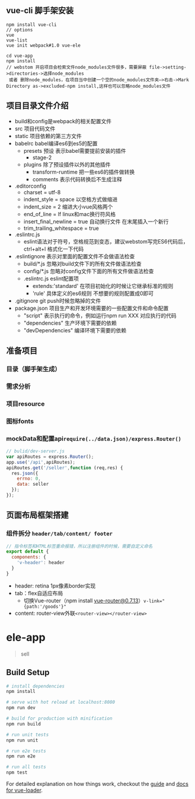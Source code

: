 <!-- 安装vue官方脚手架 -->
## vue-cli 脚手架安装

``` shell
npm install vue-cli
// options
vue
vue-list
vue init webpack#1.0 vue-ele

cd vue-app
npm install 
// webstom 开启项目会检索文件node_modules文件很多，需要屏蔽 file->setting->directories->选择node_modules
 或者 删除node_modules，在项目当中创建一个空的node_modules文件夹—>右击->Mark Directory as->excluded-npm install,这样也可以忽略node_modules文件
```
## 项目目录文件介绍

- build和config是webpack的相关配置文件
- src 项目代码文件
- static 项目依赖的第三方文件
- babelrc babel编译es6到es5的配置
  - presets 预设 表示babel需要提前安装的插件
    - stage-2
  - plugins 除了预设插件以外的其他插件
    - transform-runtime 把一些es6的插件做转换
    - comments 表示代码转换后不生成注释
- .editorconfig
  - charset = utf-8
  - indent_style = space 以空格方式做缩进
  - indent_size = 2 缩进大小vue风格两个
  - end_of_line = lf linux和mac换行符风格
  - insert_final_newline = true 自动换行文件 在末尾插入一个新行
  - trim_trailing_whitespace = true
- .eslintrc.js
  - eslint语法对于符号，空格规范到变态，建议webstom写完ES6代码后，ctrl+alt+l 格式化一下代码
- .eslintignore 表示对里面的配置文件不会做语法检查
  - build/*.js 忽略对build文件下的所有文件做语法检查
  - config/*.js 忽略对config文件下面的所有文件做语法检查
  - .eslintrc.js eslint配置项
    - extends:'standard' 在项目初始化的时候让它继承标准的规则
    - 'rule' 具体定义的es6规则 不想要的规则配置成0即可
- .gitignore git push时候忽略掉的文件
- package.json 项目生产和开发环境需要的一些配置文件和命令配置
  - "script" 表示执行的命令，例如运行npm run XXX 对应执行的代码
  - "dependencies" 生产环境下需要的依赖
  - "devDependencies" 编译环境下需要的依赖

## 准备项目

### 目录（脚手架生成）
### 需求分析 
### 项目resource 
### 图标fonts
### mockData和配置api`require(../data.json)/express.Router()` 

  ```javascript
  // bulid/dev-server.js
  var apiRoutes = express.Router();
  app.use('/api',apiRoutes);
  apiRoutes.get('/seller',function (req,res) {
    res.json({
      errno: 0,
      data: seller
    });
  });
  ```
## 页面布局框架搭建

### 组件拆分 `header/tab/content/ footer`

  ```javascript
  // 指令标签和HTML标签重命报错，所以注册组件的时候，需要自定义命名
  export default {
    components: {
      'v-header': header
    }
  }
  ```
  - header: retina 1px像素border实现
  - tab：flex自适应布局 
    - 切换Vue-router（npm install vue-router@0.7.13）`v-link="{path:'/goods'}"`
  - content: router-view外联`<router-view></router-view>`
  

# ele-app
> sell


## Build Setup

``` bash
# install dependencies
npm install

# serve with hot reload at localhost:8080
npm run dev

# build for production with minification
npm run build

# run unit tests
npm run unit

# run e2e tests
npm run e2e

# run all tests
npm test
```

For detailed explanation on how things work, checkout the [guide](http://vuejs-templates.github.io/webpack/) and [docs for vue-loader](http://vuejs.github.io/vue-loader).
